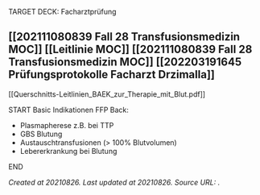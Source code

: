 TARGET DECK: Facharztprüfung 
 
 [[202111080839 Fall 28 Transfusionsmedizin MOC]]
 [[Leitlinie MOC]]
 [[202111080839 Fall 28 Transfusionsmedizin MOC]]
 [[202203191645 Prüfungsprotokolle Facharzt Drzimalla]]
---

[[Querschnitts-Leitlinien_BAEK_zur_Therapie_mit_Blut.pdf]]

START
Basic
Indikationen FFP
Back:
- Plasmapherese z.B. bei TTP
- GBS
Blutung
- Austauschtransfusionen (> 100% Blutvolumen)
- Lebererkrankung bei Blutung
<!--ID: 1647806788803-->
END


_Created at 20210826._
_Last updated at 20210826._
_Source URL: [](https://www.bundesaerztekammer.de/fileadmin/user_upload/downloads/pdf-Ordner/MuE/Querschnitts-Leitlinien_BAEK_zur_Therapie_mit_Blutkomponenten_und_Plasmaderivaten-Gesamtnovelle_2020.pdf)._



